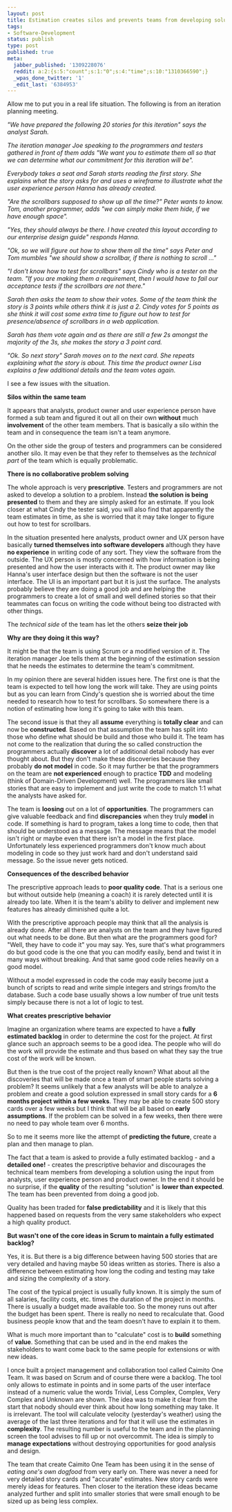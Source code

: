 ```yaml
---
layout: post
title: Estimation creates silos and prevents teams from developing solutions
tags:
- Software-Development
status: publish
type: post
published: true
meta:
  jabber_published: '1309228076'
  reddit: a:2:{s:5:"count";s:1:"0";s:4:"time";s:10:"1310366590";}
  _wpas_done_twitter: '1'
  _edit_last: '6384953'
---
```

Allow me to put you in a real life situation. The following is from an iteration planning meeting.

<em>"We have prepared the following 20 stories for this iteration" says the analyst Sarah.

The iteration manager Joe speaking to the programmers and testers gathered in front of them adds "We want you to estimate them all so that we can determine what our commitment for this iteration will be".

Everybody takes a seat and Sarah starts reading the first story. She explains what the story asks for and uses a wireframe to illustrate what the user experience person Hanna has already created.

"Are the scrollbars supposed to show up all the time?" Peter wants to know. Tom, another programmer, adds "we can simply make them hide, if we have enough space".

"Yes, they should always be there. I have created this layout according to our enterprise design guide" responds Hanna.

"Ok, so we will figure out how to show them all the time" says Peter and Tom mumbles "we should show a scrollbar, if there is nothing to scroll ..."

"I don't know how to test for scrollbars" says Cindy who is a tester on the team. "If you are making them a requirement, then I would have to fail our acceptance tests if the scrollbars are not there."

Sarah then asks the team to show their votes. Some of the team think the story is 3 points while others think it is just a 2. Cindy votes for 5 points as she think it will cost some extra time to figure out how to test for presence/absence of scrollbars in a web application. 

Sarah has them vote again and as there are still a few 2s amongst the majority of the 3s, she makes the story a 3 point card.

"Ok. So next story" Sarah moves on to the next card. She repeats explaining what the story is about. This time the product owner Lisa explains a few additional details and the team votes again.</em>

I see a few issues with the situation.

<strong>Silos within the same team</strong>

It appears that analysts, product owner and user experience person have formed a sub team and figured it out all on their own <strong>without</strong> much <strong>involvement</strong> of the other team members. That is basically a silo within the team and in consequence the team isn't a team anymore.

On the other side the group of testers and programmers can be considered another silo. It may even be that they refer to themselves as the <em>technical part</em> of the team which is equally problematic.

<strong>There is no collaborative problem solving</strong>

The whole approach is very <strong>prescriptive</strong>. Testers and programmers are not asked to develop a solution to a problem. Instead <strong>the solution is being presented</strong> to them and they are simply asked for an estimate. If you look closer at what Cindy the tester said, you will also find that apparently the team estimates in time, as she is worried that it may take longer to figure out how to test for scrollbars.

In the situation presented here analysts, product owner and UX person have basically <strong>turned themselves into software developers</strong> although they have <strong>no experience</strong> in writing code of any sort. They view the software from the outside. The UX person is mostly concerned with how information is being presented and how the user interacts with it. The product owner may like Hanna's user interface design but then the software is not the user interface. The UI is an important part but it is just the surface. The analysts probably believe they are doing a good job and are helping the programmers to create a lot of small and well defined stories so that their teammates can focus on writing the  code without being too distracted with other things.

The <em>technical side</em> of the team has let the others <strong>seize their job</strong>

<strong>Why are they doing it this way?</strong>

It might be that the team is using Scrum or a modified version of it. The iteration manager Joe tells them at the beginning of the estimation session that he needs the estimates to determine the team's commitment.

In my opinion there are several hidden issues here. The first one is that the team is expected to tell how long the work will take. They are using points but as you can learn from Cindy's question she is worried about the time needed to research how to test for scrollbars. So somewhere there is a notion of estimating how long it's going to take with this team.

The second issue is that they all <strong>assume</strong> everything is <strong>totally clear</strong> and can now be <strong>constructed</strong>. Based on that assumption the team has split into those who define what should be build and those who build it. The team has not come to the realization that during the so called construction the programmers actually <strong>discover</strong> a lot of additional detail nobody has ever thought about. But they don't make these discoveries because they probably <strong>do not model</strong> in code. So it may further be that the programmers on the team are <strong>not experienced</strong> enough to practice <strong>TDD</strong> and modeling (think of Domain-Driven Development) well. The programmers like small stories that are easy to implement and just write the code to match 1:1 what the analysts have asked for.

The team is <strong>loosing</strong> out on a lot of <strong>opportunities</strong>. The programmers can give valuable feedback and find <strong>discrepancies</strong> when they truly <strong>model</strong> in code. If something is hard to program, takes a long time to code, then that should be understood as a message. The message means that the model isn't right or maybe even that there isn't a model in the first place. Unfortunately less experienced programmers don't know much about modeling in code so they just work hard and don't understand said message. So the issue never gets noticed.

<strong>Consequences of the described behavior</strong>

The prescriptive approach leads to <strong>poor quality code</strong>. That is a serious one but without outside help (meaning a coach) it is rarely detected until it is already too late. When it is the team's ability to deliver and implement new features has already diminished quite a lot.

With the prescriptive approach people may think that all the analysis is already done. After all there are analysts on the team and they have figured out what needs to be done. But then what are the programmers good for? "Well, they have to code it" you may say. Yes, sure that's what programmers do but good code is the one that you can modify easily, bend and twist it in many ways without breaking. And that same good code relies heavily on a good model.

Without a model expressed in code the code may easily become just a bunch of scripts to read and write simple integers and strings from/to the database. Such a code base usually shows a low number of true unit tests simply because there is not a lot of logic to test.

<strong>What creates prescriptive behavior</strong>

Imagine an organization where teams are expected to have a <strong>fully estimated backlog</strong> in order to determine the cost for the project. At first glance such an approach seems to be a good idea. The people who will do the work will provide the estimate and thus based on what they say the true cost of the work will be known.

But then is the true cost of the project really known? What about all the discoveries that will be made once a team of smart people starts solving a problem? It seems unlikely that a few analysts will be able to analyze a problem and create a good solution expressed in small story cards for a <strong>6 months project within a few weeks</strong>. They may be able to create 500 story cards over a few weeks but I think that will be all based on <strong>early assumptions</strong>. If the problem can be solved in a few weeks, then there were no need to pay whole team over 6 months.

So to me it seems more like the attempt of <strong>predicting the future</strong>, create a plan and then manage to plan.

The fact that a team is asked to provide a fully estimated backlog - and a <strong>detailed one!</strong> - creates the prescriptive behavior and discourages the technical team members from developing a solution using the input from analysts, user experience person and product owner. In the end it should be no surprise, if the <strong>quality</strong> of the resulting "solution" is <strong>lower than expected</strong>. The team has been prevented from doing a good job.

Quality has been traded for <strong>false predictability</strong> and it is likely that this happened based on requests from the very same stakeholders who expect a high quality product.

<strong>But wasn't one of the core ideas in Scrum to maintain a fully estimated backlog?</strong>

Yes, it is. But there is a big difference between having 500 stories that are very detailed and having maybe 50 ideas written as stories. There is also a difference between estimating how long the coding and testing may take and sizing the complexity of a story.

The cost of the typical project is usually fully known. It is simply the sum of all salaries, facility costs, etc. times the duration of the project in months. There is usually a budget made available too. So the money runs out after the budget has been spent. There is really no need to recalculate that. Good business people know that and the team doesn't have to explain it to them.

What is much more important than to "calculate" cost is to <strong>build</strong> something of <strong>value</strong>. Something that can be used and in the end makes the stakeholders to want come back to the same people for extensions or with new ideas.

I once built a project management and collaboration tool called Caimito One Team. It was based on Scrum and of course there were a backlog. The tool only allows to estimate in points and in some parts of the user interface instead of a numeric value the words Trivial, Less Complex, Complex, Very Complex and Unknown are shown. The idea was to make it clear from the start that nobody should ever think about how long something may take. It is irrelevant. The tool will calculate velocity (yesterday's weather) using the average of the last three iterations and for that it will use the estimates in <strong>complexity</strong>. The resulting number is useful to the team and in the planning screen the tool advises to fill up or not overcommit. The idea is simply to <strong>manage expectations</strong> without destroying opportunities for good analysis and design.

The team that create Caimito One Team has been using it in the sense of <em>eating one's own dogfood</em> from very early on. There was never a need for very detailed story cards and "accurate" estimates. New story cards were merely ideas for features. Then closer to the iteration these ideas became analyzed further and split into smaller stories that were small enough to be sized up as being less complex.
